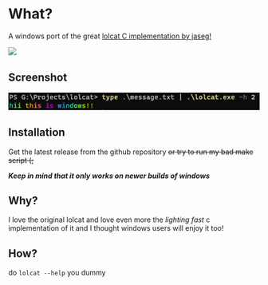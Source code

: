 # What?
A windows port of the great [lolcat C implementation by jaseg!](https://github.com/jaseg/lolcat)

![](https://raw.githubusercontent.com/jaseg/lolcat/master/LOLCat-Rainbow.jpg)

## Screenshot

![](https://github.com/konata-chan404/lolcat/blob/master/screenshot.png?raw=true)


## Installation

Get the latest release from the github repository ~~or try to run my bad make script (;~~

***Keep in mind that it only works on newer builds of windows***

## Why?

I love the original lolcat and love even more the *lighting fast* c implementation of it and I thought windows users will enjoy it too!

## How?
do `lolcat --help` you dummy
